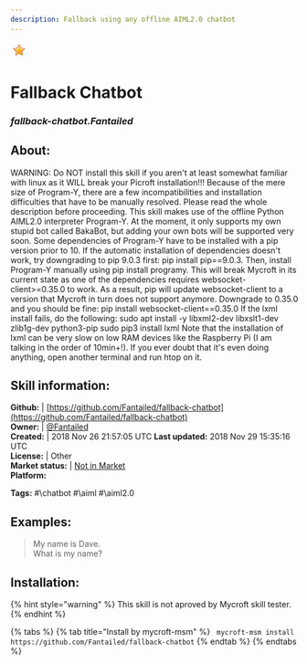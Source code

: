 ```yaml
---
description: Fallback using any offline AIML2.0 chatbot
---
```


![](../.gitbook/assets/star.png)  
# Fallback Chatbot  
### _fallback-chatbot.Fantailed_  
## About:  
WARNING: Do NOT install this skill if you aren't at least somewhat familiar with linux as it WILL break your Picroft installation!!!
Because of the mere size of Program-Y, there are a few incompatibilities and installation difficulties that have to be manually resolved.
Please read the whole description before proceeding.
This skill makes use of the offline Python AIML2.0 interpreter Program-Y.
At the moment, it only supports my own stupid bot called BakaBot, but adding your own bots will be supported very soon.
Some dependencies of Program-Y have to be installed with a pip version prior to 10. If the automatic installation of dependencies doesn't work, try downgrading to pip 9.0.3 first:
pip install pip==9.0.3.
Then, install Program-Y manually using pip install programy.
This will break Mycroft in its current state as one of the dependencies requires websocket-client>=0.35.0 to work. As a result, pip will update websocket-client to a version that Mycroft in turn does not support anymore. Downgrade to 0.35.0 and you should be fine:
pip install websocket-client==0.35.0
If the lxml install fails, do the following:
sudo apt install -y libxml2-dev libxslt1-dev zlib1g-dev python3-pip
sudo pip3 install lxml
Note that the installation of lxml can be very slow on low RAM devices like the Raspberry Pi (I am talking in the order of 10min+!). If you
ever doubt that it's even doing anything, open another terminal and run htop on it.

## Skill information:  
**Github:** | [https://github.com/Fantailed/fallback-chatbot](https://github.com/Fantailed/fallback-chatbot)  
**Owner:** | [@Fantailed](https://github.com/Fantailed)  
**Created:** | 2018 Nov 26 21:57:05 UTC  **Last updated:** 2018 Nov 29 15:35:16 UTC  
**License:** | Other  
**Market status:** | [Not in Market](https://market.mycroft.ai/skill/)  
**Platform:**  
  
**Tags:** \#\chatbot \#\aiml \#\aiml2.0   
## Examples:  
> My name is Dave.  
> What is my name?  
  
## Installation:  
{% hint style="warning" %}
This skill is not aproved by Mycroft skill tester.
{% endhint %}
    
{% tabs %}
{% tab title="Install by mycroft-msm" %}
``` mycroft-msm install https://github.com/Fantailed/fallback-chatbot```
{% endtab %}
  {% endtabs %}
  